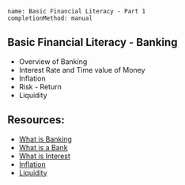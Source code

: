 ```ngMeta
name: Basic Financial Literacy - Part 1
completionMethod: manual
```

## Basic Financial Literacy - Banking
* Overview of Banking
* Interest Rate and Time value of Money
* Inflation
* Risk - Return
* Liquidity


## Resources:
* [What is Banking](https://www.thebalance.com/what-is-banking-3305812)
* [What is a Bank](http://www.technofunc.com/index.php/domain-knowledge/banking-domain/item/what-is-a-bank)
* [What is Interest](https://www.thebalance.com/what-is-interest-315436)
* [Inflation](https://youtu.be/UMAELCrJxt0)
* [Liquidity](https://youtu.be/SaGmRqL-B2c)
